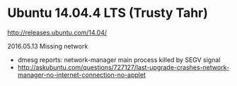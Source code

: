 # Ubuntu 14.04.4 LTS (Trusty Tahr)
http://releases.ubuntu.com/14.04/

2016.05.13 Missing network
 - dmesg reports: network-manager main process killed by SEGV signal
 - http://askubuntu.com/questions/727127/last-upgrade-crashes-network-manager-no-internet-connection-no-applet


